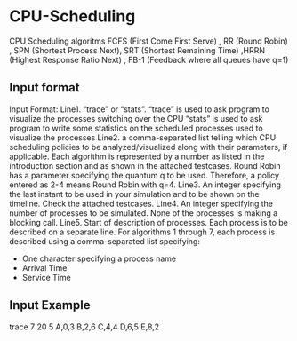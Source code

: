 # CPU-Scheduling
CPU Scheduling algoritms FCFS (First Come First Serve) , RR (Round Robin) , SPN (Shortest Process Next), SRT (Shortest Remaining Time) ,HRRN (Highest Response Ratio Next) , FB-1 (Feedback where all queues have q=1)
## Input format
Input Format:
Line1. “trace” or “stats”.
“trace” is used to ask  program to visualize the processes switching over the CPU 
“stats” is used to ask program to write some statistics on the scheduled processes 
used to visualize the processes
Line2. a comma-separated list telling which CPU scheduling policies to be analyzed/visualized along with
their parameters, if applicable. Each algorithm is represented by a number as listed in the
introduction section and as shown in the attached testcases.
Round Robin has a parameter specifying the quantum q to be used. Therefore, a policy
entered as 2-4 means Round Robin with q=4.
Line3. An integer specifying the last instant to be used in your simulation and to be shown on the timeline.
Check the attached testcases.
Line4. An integer specifying the number of processes to be simulated. None of the processes is making a
blocking call.
Line5. Start of description of processes. Each process is to be described on a separate line. For algorithms
1 through 7, each process is described using a comma-separated list specifying:
- One character specifying a process name
- Arrival Time
- Service Time
## Input  Example 
trace
7
20
5
A,0,3
B,2,6
C,4,4
D,6,5
E,8,2
